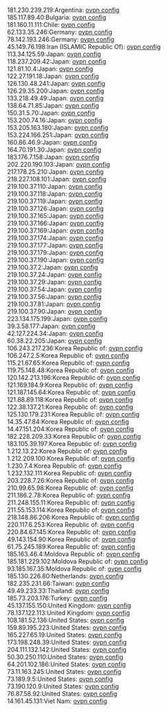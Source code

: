 181.230.239.219:Argentina: [ovpn config](vpn/181_230_239_219.ovpn)  
185.117.89.40:Bulgaria: [ovpn config](vpn/185_117_89_40.ovpn)  
181.160.11.111:Chile: [ovpn config](vpn/181_160_11_111.ovpn)  
62.133.35.246:Germany: [ovpn config](vpn/62_133_35_246.ovpn)  
78.142.193.246:Germany: [ovpn config](vpn/78_142_193_246.ovpn)  
45.149.76.198:Iran (ISLAMIC Republic Of): [ovpn config](vpn/45_149_76_198.ovpn)  
113.34.125.59:Japan: [ovpn config](vpn/113_34_125_59.ovpn)  
118.237.209.42:Japan: [ovpn config](vpn/118_237_209_42.ovpn)  
121.81.10.4:Japan: [ovpn config](vpn/121_81_10_4.ovpn)  
122.27.191.18:Japan: [ovpn config](vpn/122_27_191_18.ovpn)  
126.130.48.241:Japan: [ovpn config](vpn/126_130_48_241.ovpn)  
126.29.35.200:Japan: [ovpn config](vpn/126_29_35_200.ovpn)  
133.218.49.49:Japan: [ovpn config](vpn/133_218_49_49.ovpn)  
138.64.71.85:Japan: [ovpn config](vpn/138_64_71_85.ovpn)  
150.31.5.70:Japan: [ovpn config](vpn/150_31_5_70.ovpn)  
153.200.74.16:Japan: [ovpn config](vpn/153_200_74_16.ovpn)  
153.205.163.180:Japan: [ovpn config](vpn/153_205_163_180.ovpn)  
153.224.166.251:Japan: [ovpn config](vpn/153_224_166_251.ovpn)  
160.86.46.9:Japan: [ovpn config](vpn/160_86_46_9.ovpn)  
164.70.191.30:Japan: [ovpn config](vpn/164_70_191_30.ovpn)  
183.176.7.158:Japan: [ovpn config](vpn/183_176_7_158.ovpn)  
202.220.190.103:Japan: [ovpn config](vpn/202_220_190_103.ovpn)  
217.178.25.210:Japan: [ovpn config](vpn/217_178_25_210.ovpn)  
218.227.108.101:Japan: [ovpn config](vpn/218_227_108_101.ovpn)  
219.100.37.110:Japan: [ovpn config](vpn/219_100_37_110.ovpn)  
219.100.37.118:Japan: [ovpn config](vpn/219_100_37_118.ovpn)  
219.100.37.119:Japan: [ovpn config](vpn/219_100_37_119.ovpn)  
219.100.37.126:Japan: [ovpn config](vpn/219_100_37_126.ovpn)  
219.100.37.165:Japan: [ovpn config](vpn/219_100_37_165.ovpn)  
219.100.37.166:Japan: [ovpn config](vpn/219_100_37_166.ovpn)  
219.100.37.169:Japan: [ovpn config](vpn/219_100_37_169.ovpn)  
219.100.37.174:Japan: [ovpn config](vpn/219_100_37_174.ovpn)  
219.100.37.177:Japan: [ovpn config](vpn/219_100_37_177.ovpn)  
219.100.37.179:Japan: [ovpn config](vpn/219_100_37_179.ovpn)  
219.100.37.190:Japan: [ovpn config](vpn/219_100_37_190.ovpn)  
219.100.37.2:Japan: [ovpn config](vpn/219_100_37_2.ovpn)  
219.100.37.24:Japan: [ovpn config](vpn/219_100_37_24.ovpn)  
219.100.37.29:Japan: [ovpn config](vpn/219_100_37_29.ovpn)  
219.100.37.54:Japan: [ovpn config](vpn/219_100_37_54.ovpn)  
219.100.37.56:Japan: [ovpn config](vpn/219_100_37_56.ovpn)  
219.100.37.81:Japan: [ovpn config](vpn/219_100_37_81.ovpn)  
219.100.37.90:Japan: [ovpn config](vpn/219_100_37_90.ovpn)  
223.134.175.199:Japan: [ovpn config](vpn/223_134_175_199.ovpn)  
39.3.58.177:Japan: [ovpn config](vpn/39_3_58_177.ovpn)  
42.127.224.34:Japan: [ovpn config](vpn/42_127_224_34.ovpn)  
60.38.22.205:Japan: [ovpn config](vpn/60_38_22_205.ovpn)  
106.243.217.236:Korea Republic of: [ovpn config](vpn/106_243_217_236.ovpn)  
106.247.2.5:Korea Republic of: [ovpn config](vpn/106_247_2_5.ovpn)  
115.21.67.65:Korea Republic of: [ovpn config](vpn/115_21_67_65.ovpn)  
119.75.148.48:Korea Republic of: [ovpn config](vpn/119_75_148_48.ovpn)  
120.142.213.196:Korea Republic of: [ovpn config](vpn/120_142_213_196.ovpn)  
121.169.184.9:Korea Republic of: [ovpn config](vpn/121_169_184_9.ovpn)  
121.187.145.64:Korea Republic of: [ovpn config](vpn/121_187_145_64.ovpn)  
121.88.89.118:Korea Republic of: [ovpn config](vpn/121_88_89_118.ovpn)  
122.38.137.21:Korea Republic of: [ovpn config](vpn/122_38_137_21.ovpn)  
125.130.179.231:Korea Republic of: [ovpn config](vpn/125_130_179_231.ovpn)  
14.35.47.84:Korea Republic of: [ovpn config](vpn/14_35_47_84.ovpn)  
14.47.151.204:Korea Republic of: [ovpn config](vpn/14_47_151_204.ovpn)  
182.228.209.33:Korea Republic of: [ovpn config](vpn/182_228_209_33.ovpn)  
183.105.39.197:Korea Republic of: [ovpn config](vpn/183_105_39_197.ovpn)  
1.212.13.22:Korea Republic of: [ovpn config](vpn/1_212_13_22.ovpn)  
1.212.209.100:Korea Republic of: [ovpn config](vpn/1_212_209_100.ovpn)  
1.230.7.4:Korea Republic of: [ovpn config](vpn/1_230_7_4.ovpn)  
1.232.132.111:Korea Republic of: [ovpn config](vpn/1_232_132_111.ovpn)  
203.228.7.26:Korea Republic of: [ovpn config](vpn/203_228_7_26.ovpn)  
210.99.65.98:Korea Republic of: [ovpn config](vpn/210_99_65_98.ovpn)  
211.186.2.78:Korea Republic of: [ovpn config](vpn/211_186_2_78.ovpn)  
211.248.155.11:Korea Republic of: [ovpn config](vpn/211_248_155_11.ovpn)  
211.55.153.114:Korea Republic of: [ovpn config](vpn/211_55_153_114.ovpn)  
218.148.86.206:Korea Republic of: [ovpn config](vpn/218_148_86_206.ovpn)  
220.117.6.253:Korea Republic of: [ovpn config](vpn/220_117_6_253.ovpn)  
220.84.67.145:Korea Republic of: [ovpn config](vpn/220_84_67_145.ovpn)  
49.143.154.90:Korea Republic of: [ovpn config](vpn/49_143_154_90.ovpn)  
61.75.245.189:Korea Republic of: [ovpn config](vpn/61_75_245_189.ovpn)  
185.163.46.4:Moldova Republic of: [ovpn config](vpn/185_163_46_4.ovpn)  
185.181.229.102:Moldova Republic of: [ovpn config](vpn/185_181_229_102.ovpn)  
93.185.167.35:Moldova Republic of: [ovpn config](vpn/93_185_167_35.ovpn)  
185.130.226.80:Netherlands: [ovpn config](vpn/185_130_226_80.ovpn)  
182.235.231.66:Taiwan: [ovpn config](vpn/182_235_231_66.ovpn)  
49.49.233.33:Thailand: [ovpn config](vpn/49_49_233_33.ovpn)  
185.73.203.176:Turkey: [ovpn config](vpn/185_73_203_176.ovpn)  
45.137.155.150:United Kingdom: [ovpn config](vpn/45_137_155_150.ovpn)  
78.137.122.113:United Kingdom: [ovpn config](vpn/78_137_122_113.ovpn)  
108.181.52.136:United States: [ovpn config](vpn/108_181_52_136.ovpn)  
159.89.195.223:United States: [ovpn config](vpn/159_89_195_223.ovpn)  
165.227.65.19:United States: [ovpn config](vpn/165_227_65_19.ovpn)  
173.198.248.39:United States: [ovpn config](vpn/173_198_248_39.ovpn)  
204.111.132.142:United States: [ovpn config](vpn/204_111_132_142.ovpn)  
50.30.250.110:United States: [ovpn config](vpn/50_30_250_110.ovpn)  
64.201.102.186:United States: [ovpn config](vpn/64_201_102_186.ovpn)  
73.11.163.245:United States: [ovpn config](vpn/73_11_163_245.ovpn)  
73.189.9.5:United States: [ovpn config](vpn/73_189_9_5.ovpn)  
73.190.120.9:United States: [ovpn config](vpn/73_190_120_9.ovpn)  
76.87.58.92:United States: [ovpn config](vpn/76_87_58_92.ovpn)  
14.161.45.131:Viet Nam: [ovpn config](vpn/14_161_45_131.ovpn)  
